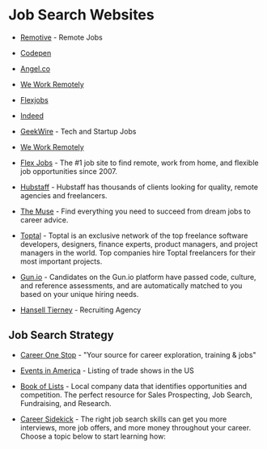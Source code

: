 # Job Search Websites

* [Remotive](https://remotive.io/remote-jobs/software-dev) - Remote Jobs

* [Codepen](https://codepen.io/jobs/)

* [Angel.co](https://angel.co)

* [We Work Remotely](https://weworkremotely.com)

* [Flexjobs](https://www.flexjobs.com)

* [Indeed](https://www.indeed.com)

* [GeekWire](https://www.geekwire.com/jobs/) - Tech and Startup Jobs

* [We Work Remotely](https://weworkremotely.com)

* [Flex Jobs](https://www.flexjobs.com) - The #1 job site to find remote, work from home, and flexible job opportunities since 2007.

* [Hubstaff](https://talent.hubstaff.com/work) - Hubstaff has thousands of clients looking for quality, remote agencies and freelancers.

* [The Muse](https://www.themuse.com) - Find everything you need to succeed from dream jobs to career advice.

* [Toptal](https://www.toptal.com/developers) - Toptal is an exclusive network of the top freelance software developers, designers, finance experts, product managers, and project managers in the world. Top companies hire Toptal freelancers for their most important projects.

* [Gun.io](https://www.gun.io) - Candidates on the Gun.io platform have passed code, culture, and reference assessments, and are automatically matched to you based on your unique hiring needs.

* [Hansell Tierney](https://www.hanselltierney.com/jobs/) - Recruiting Agency

## Job Search Strategy

* [Career One Stop](https://www.careeronestop.org) - "Your source for career exploration, training & jobs"

* [Events in America](https://eventsinamerica.com/) - Listing of trade shows in the US

* [Book of Lists](https://promo.bizjournals.com/bookoflists/) - Local company data that identifies opportunities and competition. The perfect resource for Sales Prospecting, Job Search, Fundraising, and Research. 

* [Career Sidekick](https://careersidekick.com/) - The right job search skills can get you more interviews, more job offers, and more money throughout your career. Choose a topic below to start learning how:
